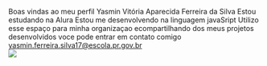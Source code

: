 Boas vindas ao meu perfil
Yasmin Vitória Aparecida Ferreira da Silva
Estou estudando na Alura
Estou me desenvolvendo na linguagem javaSript
Utilizo esse espaço para minha organizaçao ecompartilhando dos meus projetos desenvolvidos
voce pode entrar em contato comigo
yasmin.ferreira.silva17@escola.pr.gov.br    
![](https://www.icegif.com/wp-content/uploads/2023/04/icegif-182.gif)

